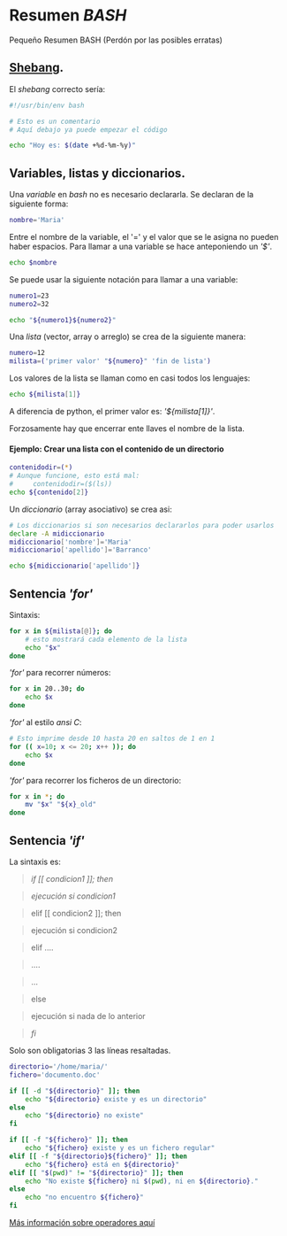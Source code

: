# Resumen _BASH_
Pequeño Resumen BASH
(Perdón por las posibles erratas)

## [Shebang](https://es.wikipedia.org/wiki/Shebang).

El _shebang_ correcto sería:
```bash
#!/usr/bin/env bash

# Esto es un comentario
# Aquí debajo ya puede empezar el código

echo "Hoy es: $(date +%d-%m-%y)"
```

## Variables, listas y diccionarios.

Una _variable_ en _bash_ no es necesario declararla. Se declaran de la siguiente forma:

```bash
nombre='Maria'
```

Entre el nombre de la variable, el '=' y el valor que se le asigna no pueden haber espacios.
Para llamar a una variable se hace anteponiendo un _'$'_.
```bash
echo $nombre
```

Se puede usar la siguiente notación para llamar a una variable:
```bash
numero1=23
numero2=32

echo "${numero1}${numero2}"
```

Una _lista_ (vector, array o arreglo) se crea de la siguiente manera:
```bash
numero=12
milista=('primer valor' "${numero}" 'fin de lista')
```

Los valores de la lista se llaman como en casi todos los lenguajes:
```bash
echo ${milista[1]}
```
A diferencia de python, el primer valor es: _'${milista[1]}'_.

Forzosamente hay que encerrar ente llaves el nombre de la lista.

#### Ejemplo: Crear una lista con el contenido de un directorio
```bash
contenidodir=(*)
# Aunque funcione, esto está mal: 
#     contenidodir=($(ls))
echo ${contenido[2]}
```

Un _diccionario_ (array asociativo) se crea asi:
```bash
# Los diccionarios si son necesarios declararlos para poder usarlos
declare -A midiccionario
midiccionario['nombre']='Maria'
midiccionario['apellido']='Barranco'

echo ${midiccionario['apellido']}
```

## Sentencia _'for'_

Sintaxis:
```bash
for x in ${milista[@]}; do
    # esto mostrará cada elemento de la lista
    echo "$x"
done
```

_'for'_ para recorrer números:
```bash
for x in 20..30; do
    echo $x
done
```

_'for'_ al estilo _ansi C_:
```bash
# Esto imprime desde 10 hasta 20 en saltos de 1 en 1
for (( x=10; x <= 20; x++ )); do
    echo $x
done
```

_'for'_ para recorrer los ficheros de un directorio:
```bash
for x in *; do
    mv "$x" "${x}_old"
done
```

## Sentencia _'if'_

La sintaxis es:
>_if [[ condicion1 ]]; then_

>_ejecución si condicion1_

>elif [[ condicion2 ]]; then

>   ejecución si condicion2

>elif ....

>   ....

>   ...

>else

>   ejecución si nada de lo anterior

>_fi_

Solo son obligatorias 3 las líneas resaltadas.

```bash
directorio='/home/maria/'
fichero='documento.doc'

if [[ -d "${directorio}" ]]; then
    echo "${directorio} existe y es un directorio"
else
    echo "${directorio} no existe"
fi

if [[ -f "${fichero}" ]]; then
    echo "${fichero} existe y es un fichero regular"
elif [[ -f "${directorio}${fichero}" ]]; then
    echo "${fichero} está en ${directorio}"
elif [[ "$(pwd)" != "${directorio}" ]]; then
    echo "No existe ${fichero} ni $(pwd), ni en ${directorio}."
else
    echo "no encuentro ${fichero}"
fi
```

[Más información sobre operadores aquí](http://mywiki.wooledge.org/BashGuide/TestsAndConditionals#Conditional_Blocks_.28if.2C_test_and_.5B.5B.29)


